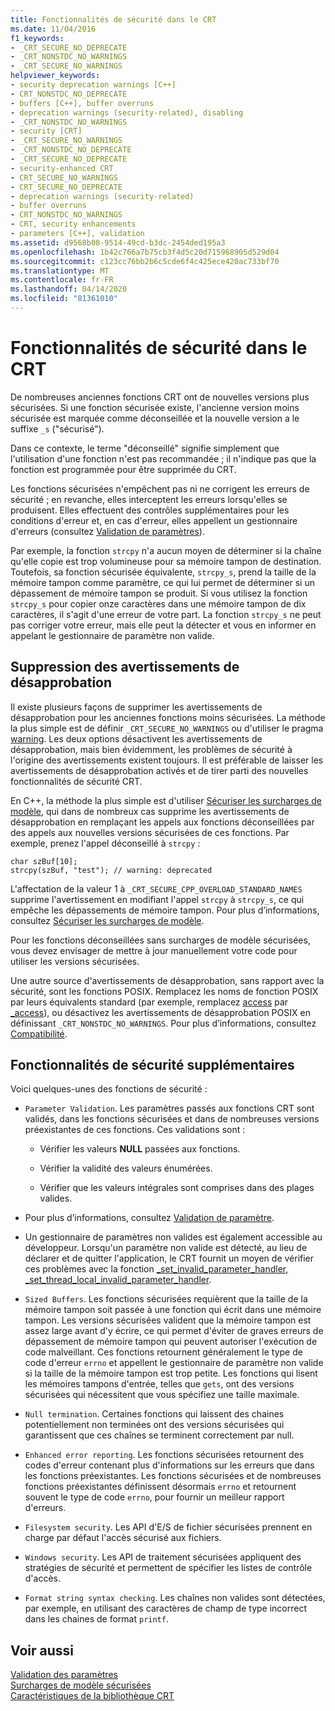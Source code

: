 ```yaml
---
title: Fonctionnalités de sécurité dans le CRT
ms.date: 11/04/2016
f1_keywords:
- _CRT_SECURE_NO_DEPRECATE
- _CRT_NONSTDC_NO_WARNINGS
- _CRT_SECURE_NO_WARNINGS
helpviewer_keywords:
- security deprecation warnings [C++]
- CRT_NONSTDC_NO_DEPRECATE
- buffers [C++], buffer overruns
- deprecation warnings (security-related), disabling
- _CRT_NONSTDC_NO_WARNINGS
- security [CRT]
- _CRT_SECURE_NO_WARNINGS
- _CRT_NONSTDC_NO_DEPRECATE
- _CRT_SECURE_NO_DEPRECATE
- security-enhanced CRT
- CRT_SECURE_NO_WARNINGS
- CRT_SECURE_NO_DEPRECATE
- deprecation warnings (security-related)
- buffer overruns
- CRT_NONSTDC_NO_WARNINGS
- CRT, security enhancements
- parameters [C++], validation
ms.assetid: d9568b08-9514-49cd-b3dc-2454ded195a3
ms.openlocfilehash: 1b42c766a7b75cb3f4d5c20d715968905d529d04
ms.sourcegitcommit: c123cc76bb2b6c5cde6f4c425ece420ac733bf70
ms.translationtype: MT
ms.contentlocale: fr-FR
ms.lasthandoff: 04/14/2020
ms.locfileid: "81361010"
---
```

# <a name="security-features-in-the-crt"></a>Fonctionnalités de sécurité dans le CRT

De nombreuses anciennes fonctions CRT ont de nouvelles versions plus sécurisées. Si une fonction sécurisée existe, l'ancienne version moins sécurisée est marquée comme déconseillée et la nouvelle version a le suffixe `_s` ("sécurisé").

Dans ce contexte, le terme "déconseillé" signifie simplement que l'utilisation d'une fonction n'est pas recommandée ; il n'indique pas que la fonction est programmée pour être supprimée du CRT.

Les fonctions sécurisées n'empêchent pas ni ne corrigent les erreurs de sécurité ; en revanche, elles interceptent les erreurs lorsqu'elles se produisent. Elles effectuent des contrôles supplémentaires pour les conditions d'erreur et, en cas d'erreur, elles appellent un gestionnaire d'erreurs (consultez [Validation de paramètres](../c-runtime-library/parameter-validation.md)).

Par exemple, la fonction `strcpy` n'a aucun moyen de déterminer si la chaîne qu'elle copie est trop volumineuse pour sa mémoire tampon de destination. Toutefois, sa fonction sécurisée équivalente, `strcpy_s`, prend la taille de la mémoire tampon comme paramètre, ce qui lui permet de déterminer si un dépassement de mémoire tampon se produit. Si vous utilisez la fonction `strcpy_s` pour copier onze caractères dans une mémoire tampon de dix caractères, il s'agit d'une erreur de votre part. La fonction `strcpy_s` ne peut pas corriger votre erreur, mais elle peut la détecter et vous en informer en appelant le gestionnaire de paramètre non valide.

## <a name="eliminating-deprecation-warnings"></a>Suppression des avertissements de désapprobation

Il existe plusieurs façons de supprimer les avertissements de désapprobation pour les anciennes fonctions moins sécurisées. La méthode la plus simple est de définir `_CRT_SECURE_NO_WARNINGS` ou d'utiliser le pragma [warning](../preprocessor/warning.md). Les deux options désactivent les avertissements de désapprobation, mais bien évidemment, les problèmes de sécurité à l'origine des avertissements existent toujours. Il est préférable de laisser les avertissements de désapprobation activés et de tirer parti des nouvelles fonctionnalités de sécurité CRT.

En C++, la méthode la plus simple est d'utiliser [Sécuriser les surcharges de modèle](../c-runtime-library/secure-template-overloads.md), qui dans de nombreux cas supprime les avertissements de désapprobation en remplaçant les appels aux fonctions déconseillées par des appels aux nouvelles versions sécurisées de ces fonctions. Par exemple, prenez l'appel déconseillé à `strcpy` :

```
char szBuf[10];
strcpy(szBuf, "test"); // warning: deprecated
```

L'affectation de la valeur 1 à `_CRT_SECURE_CPP_OVERLOAD_STANDARD_NAMES` supprime l'avertissement en modifiant l'appel `strcpy` à `strcpy_s`, ce qui empêche les dépassements de mémoire tampon. Pour plus d’informations, consultez [Sécuriser les surcharges de modèle](../c-runtime-library/secure-template-overloads.md).

Pour les fonctions déconseillées sans surcharges de modèle sécurisées, vous devez envisager de mettre à jour manuellement votre code pour utiliser les versions sécurisées.

Une autre source d'avertissements de désapprobation, sans rapport avec la sécurité, sont les fonctions POSIX. Remplacez les noms de fonction POSIX par leurs équivalents standard (par exemple, remplacez [access](../c-runtime-library/reference/access-crt.md) par [_access](../c-runtime-library/reference/access-waccess.md)), ou désactivez les avertissements de désapprobation POSIX en définissant `_CRT_NONSTDC_NO_WARNINGS`. Pour plus d’informations, consultez [Compatibilité](compatibility.md).

## <a name="additional-security-features"></a>Fonctionnalités de sécurité supplémentaires

Voici quelques-unes des fonctions de sécurité :

- `Parameter Validation`. Les paramètres passés aux fonctions CRT sont validés, dans les fonctions sécurisées et dans de nombreuses versions préexistantes de ces fonctions. Ces validations sont :

  - Vérifier les valeurs **NULL** passées aux fonctions.

  - Vérifier la validité des valeurs énumérées.

  - Vérifier que les valeurs intégrales sont comprises dans des plages valides.

- Pour plus d’informations, consultez [Validation de paramètre](../c-runtime-library/parameter-validation.md).

- Un gestionnaire de paramètres non valides est également accessible au développeur. Lorsqu'un paramètre non valide est détecté, au lieu de déclarer et de quitter l'application, le CRT fournit un moyen de vérifier ces problèmes avec la fonction [_set_invalid_parameter_handler, _set_thread_local_invalid_parameter_handler](../c-runtime-library/reference/set-invalid-parameter-handler-set-thread-local-invalid-parameter-handler.md).

- `Sized Buffers`. Les fonctions sécurisées requièrent que la taille de la mémoire tampon soit passée à une fonction qui écrit dans une mémoire tampon. Les versions sécurisées valident que la mémoire tampon est assez large avant d'y écrire, ce qui permet d'éviter de graves erreurs de dépassement de mémoire tampon qui peuvent autoriser l'exécution de code malveillant. Ces fonctions retournent généralement le type de code d'erreur `errno` et appellent le gestionnaire de paramètre non valide si la taille de la mémoire tampon est trop petite. Les fonctions qui lisent les mémoires tampons d'entrée, telles que `gets`, ont des versions sécurisées qui nécessitent que vous spécifiez une taille maximale.

- `Null termination`. Certaines fonctions qui laissent des chaines potentiellement non terminées ont des versions sécurisées qui garantissent que ces chaînes se terminent correctement par null.

- `Enhanced error reporting`. Les fonctions sécurisées retournent des codes d'erreur contenant plus d'informations sur les erreurs que dans les fonctions préexistantes. Les fonctions sécurisées et de nombreuses fonctions préexistantes définissent désormais `errno` et retournent souvent le type de code `errno`, pour fournir un meilleur rapport d'erreurs.

- `Filesystem security`. Les API d'E/S de fichier sécurisées prennent en charge par défaut l'accès sécurisé aux fichiers.

- `Windows security`. Les API de traitement sécurisées appliquent des stratégies de sécurité et permettent de spécifier les listes de contrôle d'accès.

- `Format string syntax checking`. Les chaînes non valides sont détectées, par exemple, en utilisant des caractères de champ de type incorrect dans les chaines de format `printf`.

## <a name="see-also"></a>Voir aussi

[Validation des paramètres](../c-runtime-library/parameter-validation.md)<br/>
[Surcharges de modèle sécurisées](../c-runtime-library/secure-template-overloads.md)<br/>
[Caractéristiques de la bibliothèque CRT](../c-runtime-library/crt-library-features.md)
